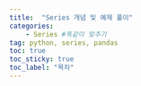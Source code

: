 ```yaml
---
title:  "Series 개념 및 예제 풀이"
categories:
    - Series #똑같이 맞추기
tag: python, series, pandas
toc: true
toc_sticky: true
toc_label: "목차"
---
```


